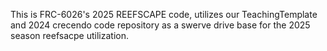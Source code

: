 This is FRC-6026's 2025 REEFSCAPE code, utilizes our TeachingTemplate and 2024 crecendo code repository as a swerve drive base for the 2025 season reefsacpe utilization.
